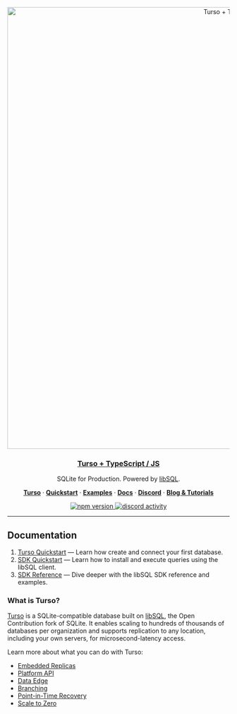 <p align="center">
  <a href="https://docs.turso.tech/sdk/ts/quickstart">
    <img alt="Turso + TypeScript" src="https://github.com/tursodatabase/libsql-client-ts/assets/950181/5d3a2693-75f9-4c56-9107-8ccaa96785fd" width="1000">
    <h3 align="center">Turso + TypeScript / JS</h3>
  </a>
</p>

<p align="center">
  SQLite for Production. Powered by <a href="https://turso.tech/libsql">libSQL</a>.
</p>

<p align="center">
  <a href="https://turso.tech"><strong>Turso</strong></a> ·
  <a href="https://docs.turso.tech/quickstart"><strong>Quickstart</strong></a> ·
  <a href="/examples"><strong>Examples</strong></a> ·
  <a href="https://docs.turso.tech"><strong>Docs</strong></a> ·
  <a href="https://discord.com/invite/4B5D7hYwub"><strong>Discord</strong></a> ·
  <a href="https://blog.turso.tech/"><strong>Blog &amp; Tutorials</strong></a>
</p>

<p align="center">
  <a href="https://www.npmjs.com/@libsql/client">
    <img src="https://badge.fury.io/js/@libsql%2Fclient.svg" alt="npm version" title="npm version" />
  </a>
  <a href="https://discord.com/invite/4B5D7hYwub">
    <img src="https://dcbadge.vercel.app/api/server/4B5D7hYwub?style=flat" alt="discord activity" title="join us on discord" />
  </a>
</p>

---

## Documentation

1. [Turso Quickstart](https://docs.turso.tech/quickstart) &mdash; Learn how create and connect your first database.
2. [SDK Quickstart](https://docs.turso.tech/sdk/ts/quickstart) &mdash; Learn how to install and execute queries using the libSQL client.
3. [SDK Reference](https://docs.turso.tech/sdk/ts/reference) &mdash; Dive deeper with the libSQL SDK reference and examples.

### What is Turso?

[Turso](https://turso.tech) is a SQLite-compatible database built on [libSQL](https://docs.turso.tech/libsql), the Open Contribution fork of SQLite. It enables scaling to hundreds of thousands of databases per organization and supports replication to any location, including your own servers, for microsecond-latency access.

Learn more about what you can do with Turso:

- [Embedded Replicas](https://docs.turso.tech/features/embedded-replicas)
- [Platform API](https://docs.turso.tech/features/platform-api)
- [Data Edge](https://docs.turso.tech/features/data-edge)
- [Branching](https://docs.turso.tech/features/branching)
- [Point-in-Time Recovery](https://docs.turso.tech/features/point-in-time-recovery)
- [Scale to Zero](https://docs.turso.tech/features/scale-to-zero)
